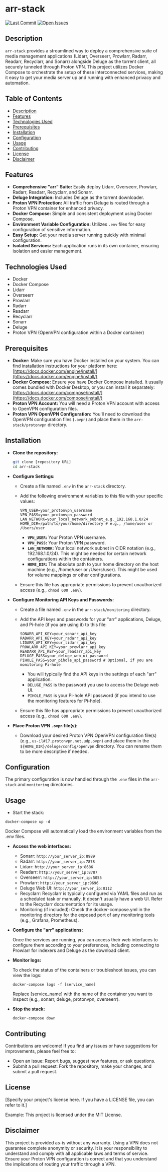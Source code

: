 # arr-stack

[![Last Commit](https://img.shields.io/github/last-commit/SighItHappens/arr-stack)](https://github.comSighItHappens/arr-stack/commits/main) [![Open Issues](https://img.shields.io/github/issues/SighItHappens/arr-stack)](https://github.com/SighItHappens/arr-stack/issues)

## Description

`arr-stack` provides a streamlined way to deploy a comprehensive suite of media management applications (Lidarr, Overseerr, Prowlarr, Radarr, Readarr, Recyclarr, and Sonarr) alongside Deluge as the torrent client, all securely tunneled through Proton VPN. This project utilizes Docker Compose to orchestrate the setup of these interconnected services, making it easy to get your media server up and running with enhanced privacy and automation.

## Table of Contents

* [Description](#description)
* [Features](#features)
* [Technologies Used](#technologies-used)
* [Prerequisites](#prerequisites)
* [Installation](#installation)
* [Configuration](#configuration)
* [Usage](#usage)
* [Contributing](#contributing)
* [License](#license)
* [Disclaimer](#disclaimer)

## Features

* **Comprehensive "arr" Suite:** Easily deploy Lidarr, Overseerr, Prowlarr, Radarr, Readarr, Recyclarr, and Sonarr.
* **Deluge Integration:** Includes Deluge as the torrent downloader.
* **Proton VPN Protection:** All traffic from Deluge is routed through a Proton VPN container for enhanced privacy.
* **Docker Compose:** Simple and consistent deployment using Docker Compose.
* **Environment Variable Configuration:** Utilizes `.env` files for easy configuration of sensitive information.
* **Easy Setup:** Get your media server running quickly with minimal configuration.
* **Isolated Services:** Each application runs in its own container, ensuring isolation and easier management.

## Technologies Used

* Docker
* Docker Compose
* Lidarr
* Overseerr
* Prowlarr
* Radarr
* Readarr
* Recyclarr
* Sonarr
* Deluge
* Proton VPN (OpenVPN configuration within a Docker container)

## Prerequisites

* **Docker:** Make sure you have Docker installed on your system. You can find installation instructions for your platform here: [https://docs.docker.com/engine/install/](https://docs.docker.com/engine/install/)
* **Docker Compose:** Ensure you have Docker Compose installed. It usually comes bundled with Docker Desktop, or you can install it separately: [https://docs.docker.com/compose/install/](https://docs.docker.com/compose/install/)
* **Proton VPN Account:** You will need a Proton VPN account with access to OpenVPN configuration files.
* **Proton VPN OpenVPN Configuration:** You'll need to download the OpenVPN configuration files (`.ovpn`) and place them in the `arr-stack/protonvpn` directory.

## Installation
 - **Clone the repository:**

    ```bash
    git clone [repository URL]
    cd arr-stack
    ```

 - **Configure Settings:**

    * Create a file named `.env` in the `arr-stack` directory.
    * Add the following environment variables to this file with your specific values:

        ```
        VPN_USER=your_protonvpn_username
        VPN_PASS=your_protonvpn_password
        LAN_NETWORK=your_local_network_subnet_e.g._192.168.1.0/24
        HOME_DIR=/path/to/your/home/directory # e.g., /home/user or /Users/user
        ```

        * **`VPN_USER`:** Your Proton VPN username.
        * **`VPN_PASS`:** Your Proton VPN password.
        * **`LAN_NETWORK`:** Your local network subnet in CIDR notation (e.g., 192.168.1.0/24). This might be needed for certain network configurations within the containers.
        * **`HOME_DIR`:** The absolute path to your home directory on the host machine (e.g., /home/user or /Users/user). This might be used for volume mappings or other configurations.
    * Ensure this file has appropriate permissions to prevent unauthorized access (e.g., `chmod 600 .env`).

 - **Configure Monitoring API Keys and Passwords:**

    * Create a file named `.env` in the `arr-stack/monitoring` directory.
    * Add the API keys and passwords for your "arr" applications, Deluge, and Pi-hole (if you are using it) to this file:

        ```
        SONARR_API_KEY=your_sonarr_api_key
        RADARR_API_KEY=your_radarr_api_key
        LIDARR_API_KEY=your_lidarr_api_key
        PROWLARR_API_KEY=your_prowlarr_api_key
        READARR_API_KEY=your_readarr_api_key
        DELUGE_PASS=your_deluge_web_ui_password
        PIHOLE_PASS=your_pihole_api_password # Optional, if you are monitoring Pi-hole
        ```

        * You will typically find the API keys in the settings of each "arr" application.
        * `DELUGE_PASS` is the password you use to access the Deluge web UI.
        * `PIHOLE_PASS` is your Pi-hole API password (if you intend to use the monitoring features for Pi-hole).
    * Ensure this file has appropriate permissions to prevent unauthorized access (e.g., `chmod 600 .env`).

 - **Place Proton VPN `.ovpn` file(s):**

    * Download your desired Proton VPN OpenVPN configuration file(s) (e.g., `us-il#17.protonvpn.net.udp.ovpn`) and place them in the `${HOME_DIR}/deluge/config/openvpn` directory. You can rename them to be more descriptive if needed.

## Configuration

The primary configuration is now handled through the `.env` files in the `arr-stack` and `monitoring` directories.

## Usage

 - Start the stack:
```
docker-compose up -d
```

Docker Compose will automatically load the environment variables from the .env files.

 - **Access the web interfaces:**
    * Sonarr: `http://your_server_ip:8989`
    * Radarr: `http://your_server_ip:7878`
    * Lidarr: `http://your_server_ip:8686`
    * Readarr: `http://your_server_ip:8787`
    * Overseerr: `http://your_server_ip:5055`
    * Prowlarr: `http://your_server_ip:9696`
    * Deluge Web UI: `http://your_server_ip:8112`
    * Recyclarr: Recyclarr is typically configured via YAML files and run as a scheduled task or manually. It doesn't usually have a web UI. Refer to the Recyclarr documentation for its usage.
    * Monitoring (if included): Check the docker-compose.yml in the monitoring directory for the exposed port of any monitoring tools (e.g., Grafana, Prometheus).
    
 - **Configure the "arr" applications:**
    
   Once the services are running, you can access their web interfaces to configure them according to your preferences, including connecting to Prowlarr for indexers and Deluge as the download client.
 - **Monitor logs:**
 
   To check the status of the containers or troubleshoot issues, you can view the logs:
   ```
   docker-compose logs -f [service_name]
   ```

    Replace [service_name] with the name of the container you want to inspect (e.g., sonarr, deluge, protonvpn, overseerr).
    
 - **Stop the stack:**
   ```
   docker-compose down
   ```

## Contributing
Contributions are welcome! If you find any issues or have suggestions for improvements, please feel free to:
 - Open an issue: Report bugs, suggest new features, or ask questions.
 - Submit a pull request: Fork the repository, make your changes, and submit a pull request. 
 
## License

[Specify your project's license here. If you have a LICENSE file, you can refer to it.]

Example: This project is licensed under the MIT License.

## Disclaimer
This project is provided as-is without any warranty. Using a VPN does not guarantee complete anonymity or security. It is your responsibility to understand and comply with all applicable laws and terms of service. Ensure your Proton VPN configuration is correct and that you understand the implications of routing your traffic through a VPN.